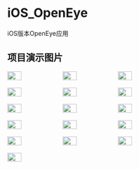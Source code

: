 # iOS_OpenEye
iOS版本OpenEye应用

## 项目演示图片 <br>

<div style="display: flex; flex-direction: row">
<img src="https://s2.loli.net/2025/08/18/gzyMtIrwYNsCxvW.png" width="25%">
<img src="[https://s2.loli.net/2023/11/29/jXMyaw2c9UzBseW.png](https://s2.loli.net/2025/08/18/ME8G2LZpObeUhvy.png)" width="25%">
<img src="[https://s2.loli.net/2023/11/29/ug9jrlHqxPDwVYS.png](https://s2.loli.net/2025/08/18/qb5eJsYkiTP8xAM.png)" width="25%">
</div>

<br/>

<div style="display: flex; flex-direction: row">
<img src="[https://s2.loli.net/2023/11/29/2PnYGp8LDmle4kC.png](https://s2.loli.net/2025/08/18/9cCwYh8TJlesbrK.png)" width="25%">
<img src="[https://s2.loli.net/2023/11/29/EeuQB6SiIKnq7xg.png](https://s2.loli.net/2025/08/18/U98t2dOlxkQgPTV.png)" width="25%">
<img src="[https://s2.loli.net/2023/11/29/2Aw8Vc1XpBqiPsy.png](https://s2.loli.net/2025/08/18/lTdH5VhLZg7WQYp.png)" width="25%">
</div>

<br/>

<div style="display: flex; flex-direction: row">
<img src="[https://s2.loli.net/2023/11/29/2eDToKLcnSday4p.png](https://s2.loli.net/2025/08/18/U7WDCNF3lSVehBZ.png)" width="25%">
<img src="[https://s2.loli.net/2023/11/29/a5E2vGlK3detzAT.png](https://s2.loli.net/2025/08/18/ix8QmWFXv3PfoDl.png)" width="25%">
<img src="[https://s2.loli.net/2023/11/29/YgKimrd8lHyBRn2.png](https://s2.loli.net/2025/08/18/U7E6LouXGhl1K4T.png)" width="25%">
</div>

<br/>

<div style="display: flex; flex-direction: row">
<img src="[https://s2.loli.net/2023/11/29/ZMlihArS86eHYnU.png](https://s2.loli.net/2025/08/18/c5XABhmi8ZblOWp.png)" width="25%">
<img src="[https://s2.loli.net/2023/11/29/BFXwNUWYu2pOmf7.png](https://s2.loli.net/2025/08/18/GvBQ3P4w6ZyNope.png)" width="25%">
<img src="[https://s2.loli.net/2023/11/29/t4fBbGURM8zDTr5.png](https://s2.loli.net/2025/08/18/yYc7Rjb4sVw8hav.png)" width="25%">
</div>

<br/>

<div style="display: flex; flex-direction: row">
<img src="[https://s2.loli.net/2023/11/29/f62m8uPFqsYOdtp.png](https://s2.loli.net/2025/08/18/NORXiErG3fTeCp4.png)" width="25%">
<img src="[https://s2.loli.net/2023/11/29/52vDjhPWNxpUce7.png](https://s2.loli.net/2025/08/18/5fSymq7pdPAVo8Q.png)" width="25%">
<img src="[https://s2.loli.net/2023/11/29/BgCDhOxomzAikKr.png](https://s2.loli.net/2025/08/18/l5ktrxJ8pGjOnMT.png)" width="25%">
</div>

<br/>
<div style="display: flex; flex-direction: row">
<img src="https://s2.loli.net/2025/08/18/WJQcawVvyNGUo8B.png" width="25%">

</div>

<br/>
